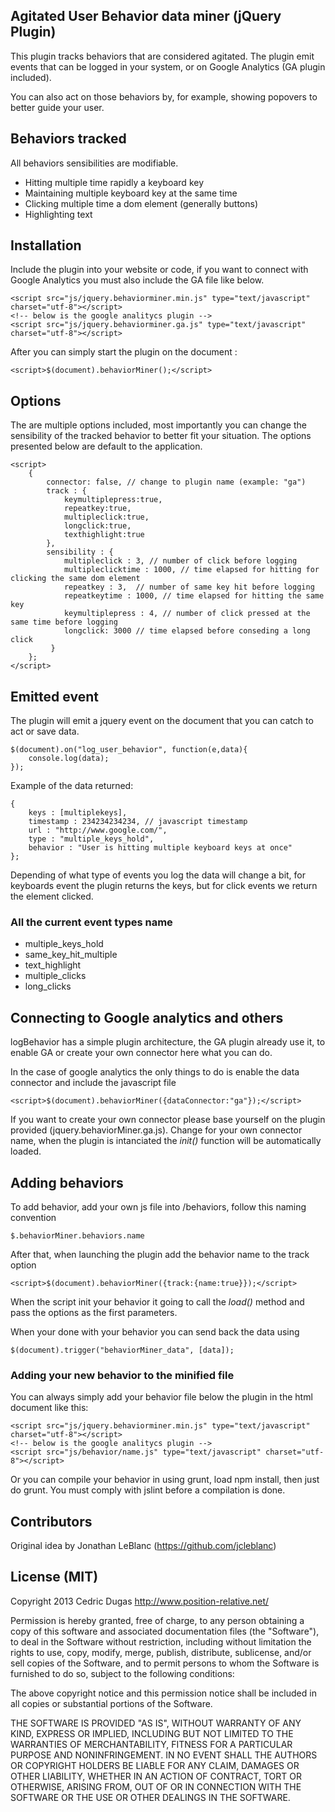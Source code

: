 ## Agitated User Behavior data miner (jQuery Plugin)

This plugin tracks behaviors that are considered agitated. The plugin emit events that can be logged in your system, or on Google Analytics (GA plugin  included).

You can also act on those behaviors by, for example, showing popovers to better guide your user. 

## Behaviors tracked

All behaviors sensibilities are modifiable.

+ Hitting multiple time rapidly a keyboard key
+ Maintaining multiple keyboard key at the same time
+ Clicking multiple time a dom element (generally buttons)
+ Highlighting text

## Installation

Include the plugin into your website or code, if you want to connect with Google Analytics you must also include the GA file like below.

	<script src="js/jquery.behaviorminer.min.js" type="text/javascript" charset="utf-8"></script>
	<!-- below is the google analitycs plugin -->
	<script src="js/jquery.behaviorminer.ga.js" type="text/javascript" charset="utf-8"></script>

After you can simply start the plugin on the document :

	<script>$(document).behaviorMiner();</script>

## Options
The are multiple options included, most importantly you can change the sensibility of the tracked behavior to better fit your situation. The options presented below are default to the application.

	<script>
		{
            connector: false, // change to plugin name (example: "ga")
            track : {
                keymultiplepress:true,
                repeatkey:true,
                multipleclick:true,
                longclick:true,
                texthighlight:true
            },
            sensibility : {
                multipleclick : 3, // number of click before logging
                multipleclicktime : 1000, // time elapsed for hitting for clicking the same dom element
                repeatkey : 3,  // number of same key hit before logging
                repeatkeytime : 1000, // time elapsed for hitting the same key
                keymultiplepress : 4, // number of click pressed at the same time before logging
                longclick: 3000 // time elapsed before conseding a long click
             }
        };
	</script>


## Emitted event

The plugin will emit a jquery event on the document that you can catch to act or save data.

	$(document).on("log_user_behavior", function(e,data){
		console.log(data);
	});

Example of the data returned:

	{
	    keys : [multiplekeys],
	    timestamp : 234234234234, // javascript timestamp
	    url : "http://www.google.com/",
	    type : "multiple_keys_hold",
	    behavior : "User is hitting multiple keyboard keys at once"
	};

Depending of what type of events you log the data will change a bit, for keyboards event the plugin returns the keys, but for click events we return the element clicked.

### All the current event types name

+ multiple_keys_hold
+ same_key_hit_multiple
+ text_highlight
+ multiple_clicks
+ long_clicks

## Connecting to Google analytics and others

logBehavior has a simple plugin architecture, the GA plugin already use it, to enable GA or create your own connector here what you can do.

In the case of google analytics the only things to do is enable the data connector and include the javascript file 

	<script>$(document).behaviorMiner({dataConnector:"ga"});</script>

If you want to create your own connector please base yourself on the plugin provided (jquery.behaviorMiner.ga.js). Change for your own connector name, when the plugin is intanciated the *init()* function will be automatically loaded.

## Adding behaviors

To add behavior, add your own js file into /behaviors, follow this naming convention

	$.behaviorMiner.behaviors.name

After that, when launching the plugin add the behavior name to the track option

	<script>$(document).behaviorMiner({track:{name:true}});</script>

When the script init your behavior it going to call the *load()* method and pass the options as  the first parameters.

When your done with your behavior you can send back the data using 

	$(document).trigger("behaviorMiner_data", [data]);

### Adding your new behavior to the minified file

You can always simply add your behavior file below the plugin in the html document like this:

	<script src="js/jquery.behaviorminer.min.js" type="text/javascript" charset="utf-8"></script>
	<!-- below is the google analitycs plugin -->
	<script src="js/behavior/name.js" type="text/javascript" charset="utf-8"></script>

Or you can compile your behavior in using grunt, load npm install, then just do grunt. You must comply with jslint before a compilation is done.

## Contributors

Original idea by Jonathan LeBlanc (https://github.com/jcleblanc) 

## License (MIT)

Copyright 2013 Cedric Dugas
http://www.position-relative.net/

Permission is hereby granted, free of charge, to any person obtaining
a copy of this software and associated documentation files (the
"Software"), to deal in the Software without restriction, including
without limitation the rights to use, copy, modify, merge, publish,
distribute, sublicense, and/or sell copies of the Software, and to
permit persons to whom the Software is furnished to do so, subject to
the following conditions:

The above copyright notice and this permission notice shall be
included in all copies or substantial portions of the Software.

THE SOFTWARE IS PROVIDED "AS IS", WITHOUT WARRANTY OF ANY KIND,
EXPRESS OR IMPLIED, INCLUDING BUT NOT LIMITED TO THE WARRANTIES OF
MERCHANTABILITY, FITNESS FOR A PARTICULAR PURPOSE AND
NONINFRINGEMENT. IN NO EVENT SHALL THE AUTHORS OR COPYRIGHT HOLDERS BE
LIABLE FOR ANY CLAIM, DAMAGES OR OTHER LIABILITY, WHETHER IN AN ACTION
OF CONTRACT, TORT OR OTHERWISE, ARISING FROM, OUT OF OR IN CONNECTION
WITH THE SOFTWARE OR THE USE OR OTHER DEALINGS IN THE SOFTWARE.
